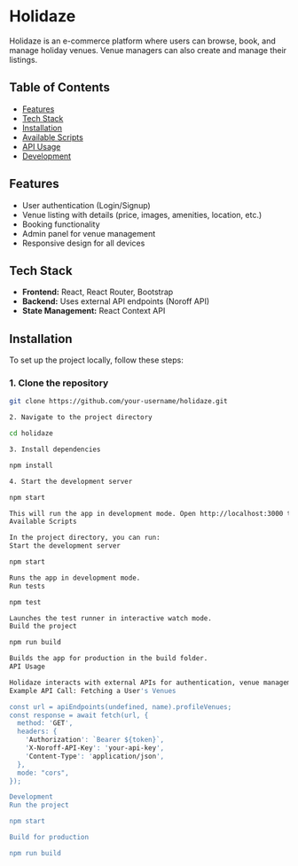 # Holidaze

Holidaze is an e-commerce platform where users can browse, book, and manage holiday venues. Venue managers can also create and manage their listings.

## Table of Contents

- [Features](#features)
- [Tech Stack](#tech-stack)
- [Installation](#installation)
- [Available Scripts](#available-scripts)
- [API Usage](#api-usage)
- [Development](#development)

## Features

- User authentication (Login/Signup)
- Venue listing with details (price, images, amenities, location, etc.)
- Booking functionality
- Admin panel for venue management
- Responsive design for all devices

## Tech Stack

- **Frontend:** React, React Router, Bootstrap
- **Backend:** Uses external API endpoints (Noroff API)
- **State Management:** React Context API

## Installation

To set up the project locally, follow these steps:

### 1. Clone the repository

```sh
git clone https://github.com/your-username/holidaze.git

2. Navigate to the project directory

cd holidaze

3. Install dependencies

npm install

4. Start the development server

npm start

This will run the app in development mode. Open http://localhost:3000 to view it in the browser.
Available Scripts

In the project directory, you can run:
Start the development server

npm start

Runs the app in development mode.
Run tests

npm test

Launches the test runner in interactive watch mode.
Build the project

npm run build

Builds the app for production in the build folder.
API Usage

Holidaze interacts with external APIs for authentication, venue management, and booking. The API endpoints are configured in the api/endpoints.js file.
Example API Call: Fetching a User's Venues

const url = apiEndpoints(undefined, name).profileVenues;
const response = await fetch(url, {
  method: 'GET',
  headers: {
    'Authorization': `Bearer ${token}`,
    'X-Noroff-API-Key': 'your-api-key',
    'Content-Type': 'application/json',
  },
  mode: "cors",
});

Development
Run the project

npm start

Build for production

npm run build